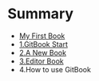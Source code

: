# Summary

* [My First Book](README.md)
* [1.GitBook Start](1_Gitbook_start.md)
* [2.A New Book](2_a-new-book.md)
* [3.Editor Book](3editor-book.md)
* 4.How to use GitBook

